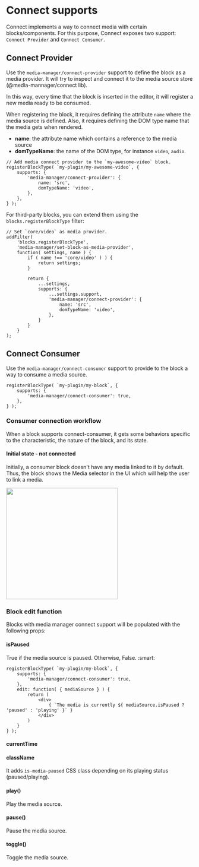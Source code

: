 # Connect supports

Connect implements a way to connect media with certain blocks/components. For this purpose, Connect exposes two support: `Connect Provider` and `Connect Consumer`.

## Connect Provider

Use the `media-manager/connect-provider` support to define the block as a media provider.
It will try to inspect and connect it to the media source store (@media-mannager/connect lib).

In this way, every time that the block is inserted in the editor, it will register a new media ready to be consumed.

When registering the block, it requires defining the attribute `name` where the media source is defined. Also, it requires defining the DOM type name that the media gets when rendered.

* **name**: the attribute name which contains a reference to the media source
* **domTypeName**: the name of the DOM type, for instance `video`, `audio`.

```es6
// Add media connect provider to the `my-awesome-video` block.
registerBlockType( `my-plugin/my-awesome-video`, {
	supports: {
		'media-manager/connect-provider': {
			name: 'src',
			domTypeName: 'video',
		},
	},
} );
```

For third-party blocks, you can extend them using the `blocks.registerBlockType` filter:

```es6
// Set `core/video` as media provider.
addFilter(
	'blocks.registerBlockType',
	'media-manager/set-block-as-media-provider',
	function( settings, name ) {
		if ( name !== 'core/video' ) ) {
			return settings;
		}

		return {
			...settings,
			supports: {
				...settings.support,
				'media-manager/connect-provider': {
					name: 'src',
					domTypeName: 'video',
				},
			}
		}
	}
);
```

## Connect Consumer

Use the `media-manager/connect-consumer` support to provide to the block a way to consume a media source.

```es6
registerBlockType( `my-plugin/my-block`, {
	supports: {
		'media-manager/connect-consumer': true,
	},
} );
```

### Consumer connection workflow

When a block supports connect-consumer, it gets some behaviors specific to the characteristic, the nature of the block, and its state.

#### Initial state - not connected

Initially, a consumer block doesn't have any media linked to it by default. Thus, the block shows the Media selector in the UI which will help the user to link a media.

<img src="https://github.com/wphackers/media-manager/tree/assets/media-manager__media-selector_01.png?raw=true" width="300" />

### Block edit function

Blocks with media manager connect support will be populated with the following props:

#### isPaused

True if the media source is paused. Otherwise, False. :smart:

```es6
registerBlockType( `my-plugin/my-block`, {
	supports: {
		'media-manager/connect-consumer': true,
	},
	edit: function( { mediaSource } ) {
		return (
			<div>
				{ `The media is currently ${ mediaSource.isPaused ? 'paused' : 'playing' }` }
			</div>
		)
	}
} );
```

#### currentTime

#### className

It adds `is-media-paused` CSS class depending on its playing status (paused/playing).

#### play()

Play the media source.

#### pause()

Pause the media source.

#### toggle()

Toggle the media source.
